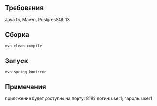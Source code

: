 ## Требования
Java 15,
Maven,
PostgresSQL 13

## Сборка
`mvn clean compile`

## Запуск
`mvn spring-boot:run`

## Примечания
приложение будет доступно на порту: 8189
логин: user1; пароль: user1